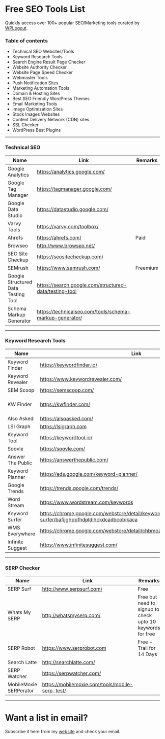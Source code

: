 # Free SEO Tools List
Quickly access over 100+ popular SEO/Marketing tools curated by [WPLogout](https://www.wplogout.com).
### Table of contents
* Technical SEO Websites/Tools
* Keyword Research Tools
* Search Engine Result Page Checker
* Website Authority Checker
* Website Page Speed Checker
* Webmaster Tools
* Push Notification Sites
* Marketing Automation Tools
* Domain & Hosting Sites
* Best SEO Friendly WordPress Themes
* Email Marketing Tools
* Image Optimization Sites
* Stock Images Websites
* Content Delivery Network (CDN) sites
* SSL Checker
* WordPress Best Plugins

---
### Technical SEO
| Name | Link | Remarks |
|---|---|---|
| Google Analytics                    | https://analytics.google.com/                           | |                          
| Google Tag Manager                  | https://tagmanager.google.com/                          | | 
| Google Data Studio                  | https://datastudio.google.com/                          | |
| Varvy Tools                         | https://varvy.com/toolbox/                              | |
| Ahrefs                              | https://ahrefs.com/                                     | Paid |
| Browseo                             | http://www.browseo.net/                                 | |
| SEO Site Checkup                    | https://seositecheckup.com/                             | |
| SEMrush                             | https://www.semrush.com/                                | Freemium |
| Google Structured Data Testing Tool | https://search.google.com/structured-data/testing-tool  | |
| Schema Markup Generator             | https://technicalseo.com/tools/schema-markup-generator/ | |
---
### Keyword Research Tools
| Name | Link | Remarks |
|---|---|---|
| Keyword Finder    | https://keywordfinder.io/                                                                 |                        |
| Keyword Revealer  | https://www.keywordrevealer.com/                                                          |                        |
| SEM Scoop         | https://semscoop.com/                                                                     |                        |
| KW Finder         | https://kwfinder.com/                                                                     | Free Trail for 10 Days |
| Also Asked        | https://alsoasked.com/                                                                    |                        |
| LSI Graph         | https://lsigraph.com                                                                      |                        |
| Keyword Tool      | https://keywordtool.io/                                                                   |                        |
| Soovle            | https://soovle.com/                                                                       |                        |
| Answer The Public | https://answerthepublic.com/                                                              |                        |
| Keyword Planner   | https://ads.google.com/keyword-planner/                                                   |                        |
| Google Trends     | https://trends.google.com/trends/                                                         |                        |
| Word Stream       | https://www.wordstream.com/keywords                                                       |                        |
| Keyword Surfer    | https://chrome.google.com/webstore/detail/keyword-surfer/bafijghppfhdpldihckdcadbcobikaca | Chrome Extension       |
| WMS Everywhere    | https://chrome.google.com/webstore/detail/chbmoagfhnkggnhbjpoonnmhnpjdjdod                | Chrome Extension       |
| Infinite Suggest | https://www.infinitesuggest.com/ |  | 
----
### SERP Checker
| Name | Link | Remarks |
|---|---|---|
| SERP Surf              | http://www.serpsurf.com/                        | Free                                                       |
| Whats My SERP          | http://whatsmyserp.com/                         | Free but need to signup to check upto 10 keywords for free |
| SERP Robot             | https://www.serprobot.com                       | Free + Trail for 14 Days                                   |
| Search Latte           | http://searchlatte.com/                         |                                                            |
| SERP Watcher           | https://serpwatcher.com/                        |                                                            |
| MobileMoxie SERPerator | https://mobilemoxie.com/tools/mobile-serp-test/ |                                                            |
----
# Want a list in email?
Subscribe it here from my [website](https://www.wplogout.com/free-seo-tools/) and check your email.
